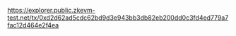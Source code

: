 https://explorer.public.zkevm-test.net/tx/0xd2d62ad5cdc62bd9d3e943bb3db82eb200dd0c3fd4ed779a7fac12d464e2f4ea

